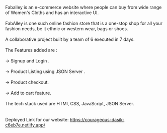 Faballey is an e-commerce website where people can buy from wide range of Women's Cloths and has an interactive UI.
<br/>
<br/>
FabAlley is one such online fashion store that is a one-stop shop for all your fashion needs, be it ethnic or western wear, bags or shoes.
<br/>
<br/>
A collaborative project built by a team of 6 executed in 7 days.
<br/>
<br/>
The Features added are :
<br/>
<br/>
-> Signup and Login .
<br/>
<br/>
-> Product Listing using JSON Server .
<br/>
<br/>
-> Product checkout.
<br/>
<br/>
-> Add to cart feature.
<br/>
<br/>
The tech stack used are HTMl, CSS, JavaScript, JSON Server.
<br/>
<br/>
<br/>
Deployed Link for our website:  https://courageous-dasik-c6eb7e.netlify.app/
